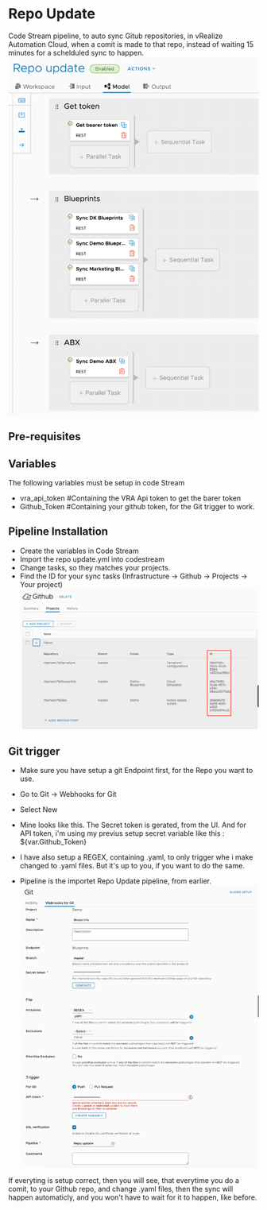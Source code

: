 # Repo Update

Code Stream pipeline, to auto sync Gitub repositories, in vRealize Automation Cloud, when a comit is made to that repo, instead of waiting 15 minutes for a schelduled sync to happen.
![ID](https://github.com/rhjensen79/vra-extensibility/blob/master/Repo_Update/Screenshoots/pipeline.png)

## Pre-requisites

## Variables

The following variables must be setup in code Stream

- vra_api_token #Containing the VRA Api token to get the barer token
- Github_Token #Containing your github token, for the Git trigger to work.


## Pipeline Installation

- Create the variables in Code Stream
- Import the repo update.yml into codestream
- Change tasks, so they matches your projects.
- Find the ID for your sync tasks (Infrastructure -> Github -> Projects -> Your project)
![ID](https://github.com/rhjensen79/vra-extensibility/blob/master/Repo_Update/Screenshoots/id.png)

## Git trigger

- Make sure you have setup a git Endpoint first, for the Repo you want to use.

- Go to Git -> Webhooks for Git
- Select New
- Mine looks like this. The Secret token is gerated, from the UI. And for API token, i'm using my previus setup secret variable like this : ${var.Github_Token}
- I have also setup a REGEX, containing .yaml, to only trigger whe i make changed to .yaml files. But it's up to you, if you want to do the same.
- Pipeline is the importet Repo Update pipeline, from earlier.  
![ID](https://github.com/rhjensen79/vra-extensibility/blob/master/Repo_Update/Screenshoots/git_trigger.png)

If everyting is setup correct, then you will see, that everytime you do a comit, to your Github repo, and change .yaml files, then the sync will happen automaticly, and you won't have to wait for it to happen, like before.